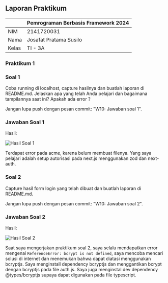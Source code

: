 ## Laporan Praktikum

|  | Pemrograman Berbasis Framework 2024 |
|--|--|
| NIM |  2141720031 |
| Nama |  Josafat Pratama Susilo |
| Kelas | TI - 3A |

### Praktikum 1

### Soal 1
Coba running di localhost, capture hasilnya dan buatlah laporan di README.md. Jelaskan apa yang telah Anda pelajari dan bagaimana tampilannya saat ini? Apakah ada error ?

Jangan lupa push dengan pesan commit: "W10: Jawaban soal 1".

### Jawaban Soal 1
Hasil:

![Hasil Soal 1](/assets-report/1.png)

Terdapat error pada acme, karena belum membuat filenya. Yang saya pelajari adalah setup autorisasi pada next.js menggunakan zod dan next-auth.

### Soal 2
Capture hasil form login yang telah dibuat dan buatlah laporan di README.md.

Jangan lupa push dengan pesan commit: "W10: Jawaban soal 2".

### Jawaban Soal 2

Hasil:

![Hasil Soal 2](/assets-report/2.png)

Saat saya mengerjakan praktikum soal 2, saya selalu mendapatkan error mengenai ```ReferenceError: bcrypt is not defined```, saya mencoba mencari solusi di internet dan menemukan bahwa dapat diatasi menggunakan bcryptjs. Saya menginstall dependency bcryptjs dan menggantikan bcrypt dengan bcryptjs pada file auth.js. Saya juga menginstal dev dependency @types/bcryptjs supaya dapat digunakan pada file typescript.